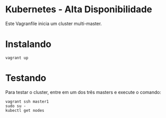 # Kubernetes - Alta Disponibilidade

Este Vagranfile inicia um cluster multi-master.

# Instalando

```
vagrant up
```

# Testando

Para testar o cluster, entre em um dos três masters e execute o comando:

```
vagrant ssh master1
sudo su -
kubectl get nodes
```
